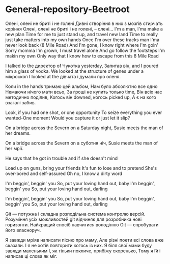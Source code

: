 # General-repository-Beetroot

Олені, олені не бриті і не голені
Дивні створіння в них з мозгів стирчать коріння
Олені, олені не бриті і не голені, – олені...
I'm a man, I'ma make a new plan
Time for me to just stand up, and travel new land
Time to really just take matters into my own hands
Once I'm over these tracks man I'ma never look back
(8 Mile Road) And I'm gone, I know right where I'm goin'
Sorry momma I'm grown, I must travel alone
And go follow the footsteps I'm makin my own
Only way that I know how to escape from this 8 Mile Road

I talked to the директор of Чукотка yesterday,
Запитав він, and I poured him a glass of vodka.
We looked at the structure of genes under a мікроскоп
I looked at the дівчата і думали про оленя.

Коли in the hands тримаю цей альбом,
Нам було абсолютно все одно
Немаючи нічого мати всьо,
За гроші не купить только time,
Він всіх нас методично поділив,
Когось він downed, когось picked up,
А є на кого взагалі забив.

Look, if you had one shot, or one opportunity
To seize everything you ever wanted-One moment
Would you capture it or just let it slip?

On a bridge across the Severn on a Saturday night,
Susie meets the man of her dreams.

On a bridge across the Severn on a суботня ніч,
Susie meets the man of her мрії.

He says that he got in trouble and if she doesn't mind

Load up on guns, bring your friends
It's fun to lose and to pretend
She's over-bored and self-assured
Oh no, I know a dirty word


I'm beggin', beggin' you
So, put your loving hand out, baby
I'm beggin', beggin' you
So, put your loving hand out, darling

I'm beggin', beggin' you
So, put your loving hand out, baby
I'm beggin', beggin' you
So, put your loving hand out, darling

Git — потужна і складна розподільна система контролю версій. 
Розуміння усіх можливостей git відчиняє для розробника нові горизонти. 
Найкращий спосіб навчитися володінню Git — спробувати його власноруч.

Я завжди мріяв написати пісню про маму,
Але різні поети всі слова вже сказали.
І я не хотів повторити когось із них.
Я біля свої мами буду завжди маленьким
І, як тільки покличе, прибіжу скоренько,
Тому я їй і написав ці слова як міг.

